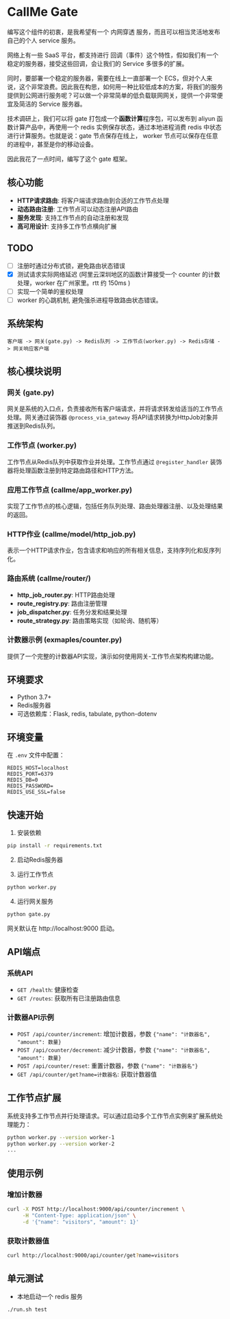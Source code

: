 # CallMe Gate 

编写这个组件的初衷，是我希望有一个 内网穿透 服务，而且可以相当灵活地发布自己的个人 service 服务。

网络上有一些 SaaS 平台，都支持进行 回调（事件）这个特性，假如我们有一个稳定的服务器，接受这些回调，会让我们的 Service 多很多的扩展。

同时，要部署一个稳定的服务器，需要在线上一直部署一个 ECS，但对个人来说，这个非常浪费。因此我在构思，如何用一种比较低成本的方案，将我们的服务提供到公网进行服务呢？可以做一个非常简单的低负载联网网关，提供一个非常便宜及简洁的 Service 服务器。

技术调研上，我们可以将 gate 打包成一个**函数计算**程序包，可以发布到 aliyun 函数计算产品中，再使用一个 redis 实例保存状态，通过本地进程消费 redis 中状态进行计算服务。也就是说：gate 节点保存在线上， worker 节点可以保存在任意的进程中，甚至是你的移动设备。

因此我花了一点时间，编写了这个 gate 框架。

## 核心功能

- **HTTP请求路由**: 将客户端请求路由到合适的工作节点处理
- **动态路由注册**: 工作节点可以动态注册API路由
- **服务发现**: 支持工作节点的自动注册和发现
- **高可用设计**: 支持多工作节点横向扩展

## TODO
- [ ] 注册时通过分布式锁，避免路由状态错误
- [x] 测试请求实际网络延迟 (阿里云深圳地区的函数计算接受一个 counter 的计数处理，worker 在广州家里。rtt 约 150ms )
- [ ] 实现一个简单的鉴权处理
- [ ] worker 的心跳机制, 避免强杀进程导致路由状态错误。

## 系统架构

```
客户端 -> 网关(gate.py) -> Redis队列 -> 工作节点(worker.py) -> Redis存储 -> 网关响应客户端
```

## 核心模块说明

### 网关 (gate.py)

网关是系统的入口点，负责接收所有客户端请求，并将请求转发给适当的工作节点处理。网关通过装饰器 `@process_via_gateway` 将API请求转换为HttpJob对象并推送到Redis队列。

### 工作节点 (worker.py)

工作节点从Redis队列中获取作业并处理。工作节点通过 `@register_handler` 装饰器将处理函数注册到特定路由路径和HTTP方法。

### 应用工作节点 (callme/app_worker.py)

实现了工作节点的核心逻辑，包括任务队列处理、路由处理器注册、以及处理结果的返回。

### HTTP作业 (callme/model/http_job.py)

表示一个HTTP请求作业，包含请求和响应的所有相关信息，支持序列化和反序列化。

### 路由系统 (callme/router/)

- **http_job_router.py**: HTTP路由处理
- **route_registry.py**: 路由注册管理
- **job_dispatcher.py**: 任务分发和结果处理
- **route_strategy.py**: 路由策略实现（如轮询、随机等）

### 计数器示例 (exmaples/counter.py)

提供了一个完整的计数器API实现，演示如何使用网关-工作节点架构构建功能。

## 环境要求

- Python 3.7+
- Redis服务器
- 可选依赖库：Flask, redis, tabulate, python-dotenv

## 环境变量

在 `.env` 文件中配置：

```
REDIS_HOST=localhost
REDIS_PORT=6379
REDIS_DB=0
REDIS_PASSWORD=
REDIS_USE_SSL=false
```

## 快速开始

1. 安装依赖

```bash
pip install -r requirements.txt
```

2. 启动Redis服务器

3. 运行工作节点

```bash
python worker.py
```

4. 运行网关服务

```bash
python gate.py
```

网关默认在 http://localhost:9000 启动。

## API端点

### 系统API

- `GET /health`: 健康检查
- `GET /routes`: 获取所有已注册路由信息

### 计数器API示例

- `POST /api/counter/increment`: 增加计数器，参数 `{"name": "计数器名", "amount": 数量}`
- `POST /api/counter/decrement`: 减少计数器，参数 `{"name": "计数器名", "amount": 数量}`
- `POST /api/counter/reset`: 重置计数器，参数 `{"name": "计数器名"}`
- `GET /api/counter/get?name=计数器名`: 获取计数器值

## 工作节点扩展

系统支持多工作节点并行处理请求。可以通过启动多个工作节点实例来扩展系统处理能力：

```bash
python worker.py --version worker-1
python worker.py --version worker-2
...
```

## 使用示例

### 增加计数器

```bash
curl -X POST http://localhost:9000/api/counter/increment \
     -H "Content-Type: application/json" \
     -d '{"name": "visitors", "amount": 1}'
```

### 获取计数器值

```bash
curl http://localhost:9000/api/counter/get?name=visitors
```

## 单元测试
* 本地启动一个 redis 服务
```
./run.sh test
```
